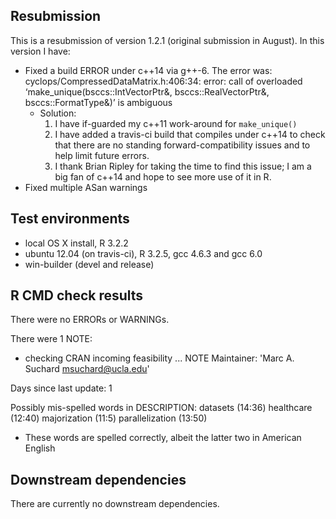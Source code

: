 ## Resubmission
This is a resubmission of version 1.2.1 (original submission in August). In this version I have:

* Fixed a build ERROR under c++14 via g++-6.  The error was:
    cyclops/CompressedDataMatrix.h:406:34: error: call of overloaded ‘make_unique(bsccs::IntVectorPtr&, bsccs::RealVectorPtr&, bsccs::FormatType&)’ is ambiguous
  - Solution: 
    1. I have if-guarded my c++11 work-around for `make_unique()`
    2. I have added a travis-ci build that compiles under c++14 to check that there are no standing forward-compatibility issues and to help limit future errors.
    3. I thank Brian Ripley for taking the time to find this issue; I am a big fan of c++14 and hope to see more use of it in R.    
* Fixed multiple ASan warnings


## Test environments
* local OS X install, R 3.2.2
* ubuntu 12.04 (on travis-ci), R 3.2.5, gcc 4.6.3 and gcc 6.0
* win-builder (devel and release)

## R CMD check results
There were no ERRORs or WARNINGs.

There were 1 NOTE:

* checking CRAN incoming feasibility ... NOTE
Maintainer: 'Marc A. Suchard <msuchard@ucla.edu>'

Days since last update: 1

Possibly mis-spelled words in DESCRIPTION:
  datasets (14:36)
  healthcare (12:40)
  majorization (11:5)
  parallelization (13:50)
  
  - These words are spelled correctly, albeit the latter two in American English 

## Downstream dependencies
There are currently no downstream dependencies.
